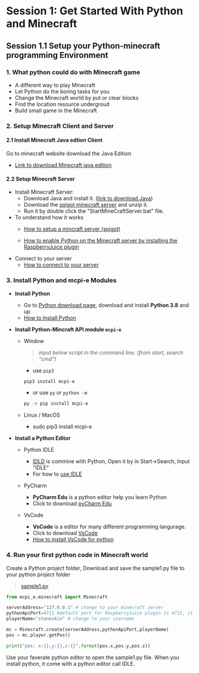 # Session 1: Get Started With Python and Minecraft

## Session 1.1 Setup your Python-minecraft programming Environment

### 1. What python could do with Minecraft game

* A different way to play Minecraft
* Let Python do the boring tasks for you
* Change the Minecraft world by put or clear blocks
* Find the location resource undergroud
* Build small game in the Minecraft

### 2. Setup Minecraft Client and Server

#### 2.1 Install Minecraft Java edtion Client

Go to minecraft website download the Java Edition

* [Link to download Minecraft java edition](https://www.minecraft.net/en-us/download/)

#### 2.2 Setup Minecraft Server

* Install Minecraft Server:
  * Download Java and install it. ([link to download Java](https://java.com/en/download/))
  * Download the [spigot minecraft server](https://stoneskin.github.io/python-minecraft/documents/1_SetUpMineCraftServer/minecraft_spigot-1.15.2.zip) and unzip it.
  * Run it by double click the "StartMineCraftServer.bat" file.
* To understand how it works
  - <a target="_blank" href="https://stoneskin.github.io/python-minecraft/documents/1_SetUpMineCraftServer/1.1_HowToSetUpMineCraftServer.html">How to setup a mincraft server (spigot)</a>
  
  - <a target="_blank" href="https://stoneskin.github.io/python-minecraft/documents/1_SetUpMineCraftServer/1.2_HowToEnablePythonForMineCraftServer.html">How to enable Python on the Minecraft server by installing the RaspberryJuice plugin</a>
* Connect to your server
  * <a target="_blank" href="https://stoneskin.github.io/python-minecraft/documents/1_SetUpMineCraftServer/1.3_HowToConnectToYouMinecraftServer.html">How to connect to your server</a>

### 3. Install Python and mcpi-e Modules
* **Install Python**
  * Go to <a target="_blank" href="https://www.python.org/downloads/">Python download page</a>, download and install **Python 3.8** and up
  * <a href="https://onedrive.live.com/?authkey=%21ABw%2DLzmG9zyRWFA&cid=61E2F373B0D0BEF9&id=61E2F373B0D0BEF9%2150723&parId=61E2F373B0D0BEF9%2150531&o=OneUp" target="_blank">How to Install Python</a>
 
* **Install Python-Mincraft API module `mcpi-e`** 
  * Window

    >*input below script in the command line. (from start, search "cmd")*

    - use `pip3`
    
    ```bash
    pip3 install mcpi-e
    ```

    - or use `py` or `python -m`
    
    ```bash
    py -m pip install mcpi-e
    ```
  * Linux / MacOS
    - sudo pip3 install mcpi-e

* **Install a Python  Editor**
 
  - Python IDLE
    - [IDLD](https://en.wikipedia.org/wiki/IDLE) is commine with Python, Open it by in Start->Search, Input "IDLE"
    - For how to [use IDLE](https://realpython.com/python-idle/)
    
  - PyCharm
    - **PyCharm Edu** is a python editor help you learn Python
    - Click to download [pyCharm Edu](https://www.jetbrains.com/edu-products/download)

  - VsCode
    - **VsCode** is a editor for many different programming langurage.
    - Click to download [VsCode](https://code.visualstudio.com/)
    - [How to install VsCode for python](https://onedrive.live.com/?authkey=%21ABw%2DLzmG9zyRWFA&cid=61E2F373B0D0BEF9&id=61E2F373B0D0BEF9%2150724&parId=61E2F373B0D0BEF9%2150531&o=OneUp)

### 4. Run your first python code in Minecraft world
Create a Python project folder, Download and save the sample1.py file to  your python project folder
   >[sample1.py](https://stoneskin.github.io/python-minecraft/0.1-Sample1.py)

```python
from mcpi_e.minecraft import Minecraft

serverAddress="127.0.0.1" # change to your minecraft server
pythonApiPort=4711 #default port for RaspberryJuice plugin is 4711, it could be changed in plugins\RaspberryJuice\config.yml
playerName="stoneskin" # change to your username

mc = Minecraft.create(serverAddress,pythonApiPort,playerName)
pos = mc.player.getPos()

print("pos: x:{},y:{},z:{}".format(pos.x,pos.y,pos.z))
```

Use your faverate python editor to open the sample1.py file.
When you install python, it come with a python editor call IDLE.